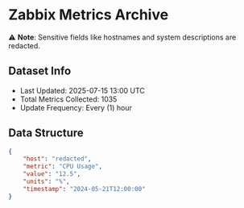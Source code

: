 # Zabbix Metrics Archive

⚠️ **Note**: Sensitive fields like hostnames and system descriptions are redacted.

## Dataset Info
- Last Updated: 2025-07-15 13:00 UTC
- Total Metrics Collected: 1035
- Update Frequency: Every (1) hour

## Data Structure
```json
{
    "host": "redacted",
    "metric": "CPU Usage",
    "value": "12.5",
    "units": "%",
    "timestamp": "2024-05-21T12:00:00"
}
```
